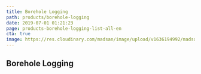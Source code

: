 ```yaml
---
title: Borehole Logging
path: products/borehole-logging
date: 2019-07-01 01:21:23
page: products-borehole-logging-list-all-en
cta: true
image: https://res.cloudinary.com/madsan/image/upload/v1636194992/madsan-stock/IMG_3200_nsgux0.jpg
---
```


## Borehole Logging

